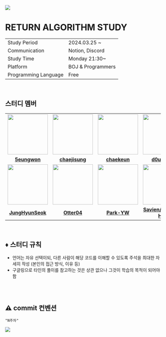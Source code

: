 
<img src="https://capsule-render.vercel.app/api?type=rect&color=gradient&text=%20%REAL%20%20&fontAlign=30&fontSize=30&textBg=true&desc=RETURN%20ALGORITHM%20STUDY&descAlign=60&descAlignY=50" />


# RETURN ALGORITHM STUDY

<table>
  <tr>
    <td>Study Period</td>
    <td>2024.03.25 ~ </td>
  </tr>
  <tr>
    <td>Communication</td>
    <td>Notion, Discord</td>
  </tr>
  <tr>
    <td>Study Time</td>
    <td>Monday 21:30~ </td>
  </tr>
  <tr>
    <td>Platform</td>
    <td>BOJ & Programmers</td>
  </tr>
  <tr>
    <td>Programming Language</td>
    <td>Free
    </td>
  </tr>
</table>

</br>

## 스터디 멤버
<table>
  <tr>
    <td align="center"><a href="https://github.com/5eungwon"><img src="https://avatars.githubusercontent.com/5eungwon" width="130px;" alt=""></a></td>
    <td align="center"><a href="https://github.com/chaejisung"><img src="https://avatars.githubusercontent.com/chaejisung" width="130px;" alt=""></a></td>
    <td align="center"><a href="https://github.com/chaekeun"><img src="https://avatars.githubusercontent.com/chaekeun" width="130px;" alt=""></a></td>
    <td align="center"><a href="https://github.com/d0ubleho"><img src="https://avatars.githubusercontent.com/d0ubleho" width="130px;" alt=""></a></td>
    <td align="center"><a href="https://github.com/doyeon0307"><img src="https://avatars.githubusercontent.com/doyeon0307" width="130px;" alt=""></a></td>
    <td align="center"><a href="https://github.com/HaesooJung"><img src="https://avatars.githubusercontent.com/HaesooJung" width="130px;" alt=""></a></td>
    <td align="center"><a href="https://github.com/Jeong-Yunmi"><img src="https://avatars.githubusercontent.com/Jeong-Yunmi" width="130px;" alt=""></a></td>
    
  </tr>
  <tr>
    <td align="center"><a href="https://github.com/5eungwon"><b>5eungwon</b></a></td>
    <td align="center"><a href="https://github.com/chaejisung"><b>chaejisung</b></a></td>
    <td align="center"><a href="https://github.com/chaekeun"><b>chaekeun</b></a></td>
    <td align="center"><a href="https://github.com/d0ubleho"><b>d0ubleho</b></a></td>
    <td align="center"><a href="https://github.com/doyeon0307"><b>dodo</b></a></td>
    <td align="center"><a href="https://github.com/HaesooJung"><b>HaesooJung</b></a></td>
    <td align="center"><a href="https://github.com/Jeong-Yunmi"><b>Jeong-Yunmi</b></a></td>
  </tr>
    <tr>
    <td align="center"><a href="https://github.com/Junghs21"><img src="https://avatars.githubusercontent.com/Junghs21" width="130px;" alt=""></a></td>
    <td align="center"><a href="https://github.com/Otter04"><img src="https://avatars.githubusercontent.com/Otter04" width="130px;" alt=""></a></td>
    <td align="center"><a href="https://github.com/Park-YW"><img src="https://avatars.githubusercontent.com/Park-YW" width="130px;" alt=""></a></td>
    <td align="center"><a href="https://github.com/MrMirror21"><img src="https://avatars.githubusercontent.com/MrMirror21" width="130px;" alt=""></a></td>
    <td align="center"><a href="https://github.com/slowforgod"><img src="https://avatars.githubusercontent.com/slowforgod" width="130px;" alt=""></a></td>
    <td align="center"><a href="https://github.com/ssongms"><img src="https://avatars.githubusercontent.com/ssongms" width="130px;" alt=""></a></td>
    <td align="center"><a href="https://github.com/topwon1"><img src="https://avatars.githubusercontent.com/topwon1" width="130px;" alt=""></a></td>
    
  </tr>
  <tr>
    <td align="center"><a href="https://github.com/Junghs21"><b>JungHyunSeok</b></a></td>
    <td align="center"><a href="https://github.com/Otter04"><b>Otter04</b></a></td>
    <td align="center"><a href="https://github.com/Park-YW"><b>Park-YW</b></a></td>
    <td align="center"><a href="https://github.com/MrMirror21"><b>Savien/Woo Jun Han</b></a></td>
    <td align="center"><a href="https://github.com/slowforgod"><b>slowforgod</b></a></td>
    <td align="center"><a href="https://github.com/ssongms"><b>ssongms</b></a></td>
    <td align="center"><a href="https://github.com/topwon1"><b>topwon1</b></a></td>
  </tr>
</table>

</br>

## ♦️ 스터디 규칙
- 언어는 자유 선택이되, 다른 사람이 해당 코드를 이해할 수 있도록 주석을 최대한 자세히 작성 (본인의 접근 방식, 이유 등)
- 구글링으로 타인의 풀이를 참고하는 것은 상관 없으나 그것이 학습의 목적이 되어야 함
<br/>

<br/>

## ⚠️ commit 컨벤션
```
"N주차"
```
<img src="https://capsule-render.vercel.app/api?type=waving&color=BDBDC8&height=150&section=footer" />
